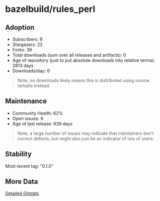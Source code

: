 # bazelbuild/rules_perl

## Adoption

- Subscribers: 9
- Stargazers: 22
- Forks: 39
- Total downloads (sum over all releases and artifacts): 0
- Age of repository (just to put absolute downloads into relative terms): 2813 days
- Downloads/day: 0

> Note, no downloads likely means this is distributed using source tarballs instead.

## Maintenance

- Community Health: 62%
- Open issues: 9
- Age of last release: 639 days

> Note, a large number of issues may indicate that maintainers don't correct defects, but might also
> just be an indicator of lots of users.

## Stability

Most recent tag: "0.1.0"

## More Data

[Detailed Gitstats](/bazel-catalog/gitstats/bazelbuild/rules_perl)

